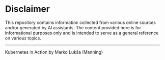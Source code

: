 # Disclaimer
This repository contains information collected from various online sources and/or generated by AI assistants. The content provided here is for informational purposes only and is intended to serve as a general reference on various topics.

---

Kubernetes in Action by Marko Lukša (Manning)
